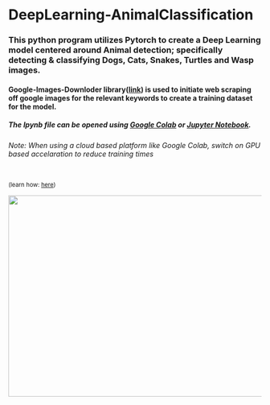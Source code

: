 # DeepLearning-AnimalClassification
### This python program utilizes Pytorch to create a Deep Learning model centered around Animal detection; specifically detecting & classifying Dogs, Cats, Snakes, Turtles and Wasp images.

#### Google-Images-Downloder library([link](https://pypi.org/project/google_images_download/)) is used to initiate web scraping off google images for the relevant keywords to create a training dataset for the model. 

##### The Ipynb file can be opened using [Google Colab](https://colab.research.google.com/) or [Jupyter Notebook](https://mybinder.org/v2/gh/ipython/ipython-in-depth/master?filepath=binder/Index.ipynb).

###### Note: When using a cloud based platform like Google Colab, switch on GPU based accelaration to reduce training times 
<sup><br>(learn how: [here](https://colab.research.google.com/notebooks/gpu.ipynb))</sup>

<img src="https://miro.medium.com/max/3840/1*oB3S5yHHhvougJkPXuc8og.gif" width="1000" height="400" />
